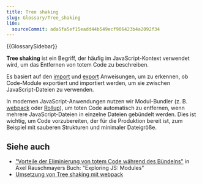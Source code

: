 ```yaml
---
title: Tree shaking
slug: Glossary/Tree_shaking
l10n:
  sourceCommit: ada5fa5ef15eadd44b549ecf906423b4a2092f34
---
```


{{GlossarySidebar}}

**Tree shaking** ist ein Begriff, der häufig im JavaScript-Kontext verwendet wird, um das Entfernen von totem Code zu beschreiben.

Es basiert auf den [import](/de/docs/Web/JavaScript/Reference/Statements/import) und [export](/de/docs/Web/JavaScript/Reference/Statements/export) Anweisungen, um zu erkennen, ob Code-Module exportiert und importiert werden, um sie zwischen JavaScript-Dateien zu verwenden.

In modernen JavaScript-Anwendungen nutzen wir Modul-Bundler (z. B. [webpack](https://webpack.js.org/) oder [Rollup](https://github.com/rollup/rollup)), um toten Code automatisch zu entfernen, wenn mehrere JavaScript-Dateien in einzelne Dateien gebündelt werden. Dies ist wichtig, um Code vorzubereiten, der für die Produktion bereit ist, zum Beispiel mit sauberen Strukturen und minimaler Dateigröße.

## Siehe auch

- ["Vorteile der Eliminierung von totem Code während des Bündelns"](https://exploringjs.com/es6/ch_modules.html#_benefit-dead-code-elimination-during-bundling) in Axel Rauschmayers Buch: "Exploring JS: Modules"
- [Umsetzung von Tree shaking mit webpack](https://webpack.js.org/guides/tree-shaking/)
